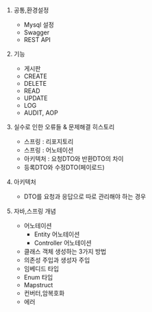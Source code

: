 1. 공통,환경설정
    - Mysql 설정
    - Swagger 
    - REST API
2. 기능
    - 게시판
    - CREATE
    - DELETE
    - READ
    - UPDATE
    - LOG
    - AUDIT, AOP

3. 실수로 인한 오류들 & 문제해결 히스토리
    - 스프링 : 리포지토리
    - 스프링 : 어노테이션
    - 아키텍처 : 요청DTO와 반환DTO의 차이
    - 등록DTO와 수정DTO(페이로드)
4. 아키텍처
    - DTO를 요청과 응답으로 따로 관리해야 하는 경우
5. 자바,스프링 개념
    - 어노테이션
        - Entity 어노테이션
        - Controller 어노테이션
    - 클래스 객체 생성하는 3가지 방법
    - 의존성 주입과 생성자 주입
    - 임베디드 타입
    - Enum 타입
    - Mapstruct
    - 컨버터,암복호화
    - 에러
